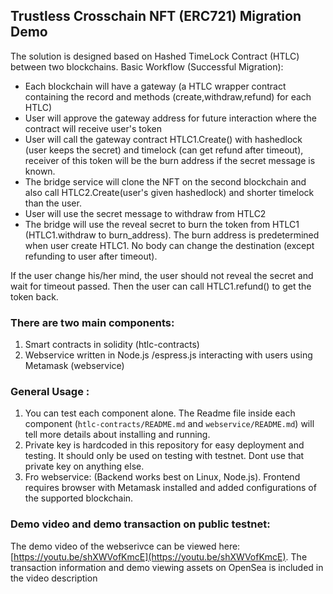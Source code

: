 ## Trustless Crosschain NFT (ERC721) Migration Demo 
  The solution is designed based on Hashed TimeLock Contract (HTLC) between two blockchains. 
  Basic Workflow (Successful Migration):
  * Each blockchain will have a gateway (a HTLC wrapper contract containing the record and methods (create,withdraw,refund) for each HTLC)
  * User will approve the gateway address for future interaction where the contract will receive user's token
  * User will call the gateway contract HTLC1.Create() with hashedlock (user keeps the secret) and timelock (can get refund after timeout), receiver of this token will be the burn address if the secret message is known.
  * The bridge service will clone the NFT on the second blockchain and also call HTLC2.Create(user's given hashedlock) and shorter timelock than the user.
  * User will use the secret message to withdraw from HTLC2 
  * The bridge will use the reveal secret to burn the token from HTLC1 (HTLC1.withdraw to burn_address). The burn address is predetermined when user create HTLC1. No body can change the destination (except refunding to user after timeout).

  If the user change his/her mind, the user should not reveal the secret and wait for timeout passed. Then the user can call HTLC1.refund() to get the token back.
### There are two main components: 
  1. Smart contracts in solidity (htlc-contracts)
  2. Webservice written in Node.js /espress.js interacting with users using Metamask (webservice)
### General Usage : 
  1. You can test each component alone. The Readme file inside each component (`htlc-contracts/README.md` and `webservice/README.md`) will tell more details about installing and running. 
  2. Private key is hardcoded in this repository for easy deployment and testing. It should only be used on testing with testnet. Dont use that private key on anything else. 
  3. Fro webservice: (Backend works best on Linux, Node.js). Frontend requires  browser with Metamask installed and added configurations of the supported blockchain.  
  
### Demo video and demo transaction on public testnet: 
  The demo video of the webserivce can be viewed here: [https://youtu.be/shXWVofKmcE](https://youtu.be/shXWVofKmcE). The transaction information and demo viewing assets on OpenSea is included in the video description 
